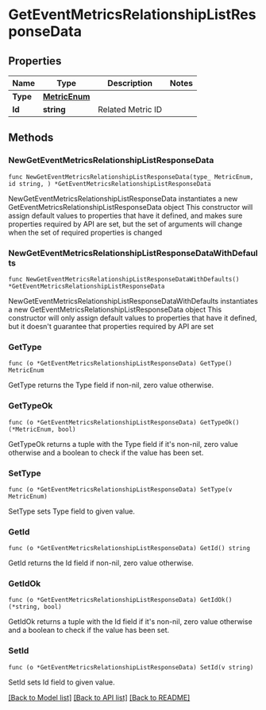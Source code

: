 # GetEventMetricsRelationshipListResponseData

## Properties

Name | Type | Description | Notes
------------ | ------------- | ------------- | -------------
**Type** | [**MetricEnum**](MetricEnum.md) |  | 
**Id** | **string** | Related Metric ID | 

## Methods

### NewGetEventMetricsRelationshipListResponseData

`func NewGetEventMetricsRelationshipListResponseData(type_ MetricEnum, id string, ) *GetEventMetricsRelationshipListResponseData`

NewGetEventMetricsRelationshipListResponseData instantiates a new GetEventMetricsRelationshipListResponseData object
This constructor will assign default values to properties that have it defined,
and makes sure properties required by API are set, but the set of arguments
will change when the set of required properties is changed

### NewGetEventMetricsRelationshipListResponseDataWithDefaults

`func NewGetEventMetricsRelationshipListResponseDataWithDefaults() *GetEventMetricsRelationshipListResponseData`

NewGetEventMetricsRelationshipListResponseDataWithDefaults instantiates a new GetEventMetricsRelationshipListResponseData object
This constructor will only assign default values to properties that have it defined,
but it doesn't guarantee that properties required by API are set

### GetType

`func (o *GetEventMetricsRelationshipListResponseData) GetType() MetricEnum`

GetType returns the Type field if non-nil, zero value otherwise.

### GetTypeOk

`func (o *GetEventMetricsRelationshipListResponseData) GetTypeOk() (*MetricEnum, bool)`

GetTypeOk returns a tuple with the Type field if it's non-nil, zero value otherwise
and a boolean to check if the value has been set.

### SetType

`func (o *GetEventMetricsRelationshipListResponseData) SetType(v MetricEnum)`

SetType sets Type field to given value.


### GetId

`func (o *GetEventMetricsRelationshipListResponseData) GetId() string`

GetId returns the Id field if non-nil, zero value otherwise.

### GetIdOk

`func (o *GetEventMetricsRelationshipListResponseData) GetIdOk() (*string, bool)`

GetIdOk returns a tuple with the Id field if it's non-nil, zero value otherwise
and a boolean to check if the value has been set.

### SetId

`func (o *GetEventMetricsRelationshipListResponseData) SetId(v string)`

SetId sets Id field to given value.



[[Back to Model list]](../README.md#documentation-for-models) [[Back to API list]](../README.md#documentation-for-api-endpoints) [[Back to README]](../README.md)


